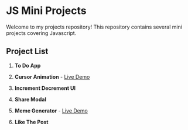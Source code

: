 # JS Mini Projects

Welcome to my projects repository! This repository contains several mini projects covering Javascript.

## Project List
  
1. **To Do App**
  
2. **Cursor Animation** - [Live Demo](https://cursoranimation-git-main-bh4vays-projects.vercel.app/)

3. **Increment Decrement UI**

4. **Share Modal**

5. **Meme Generator** - [Live Demo](memegenerator-bh4vays-projects.vercel.app)

6. **Like The Post**


